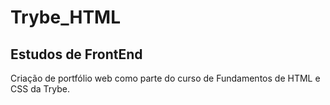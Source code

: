 # Trybe_HTML
## Estudos de FrontEnd
Criação de portfólio web como parte do curso de Fundamentos de HTML e CSS da Trybe.
